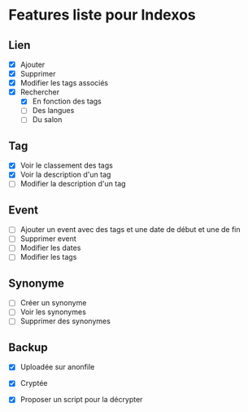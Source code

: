 # Features liste pour Indexos

## Lien

- [x] Ajouter
- [x] Supprimer
- [x] Modifier les tags associés
- [x] Rechercher
  - [x] En fonction des tags
  - [ ] Des langues
  - [ ] Du salon

## Tag

- [x] Voir le classement des tags
- [x] Voir la description d'un tag
- [ ] Modifier la description d'un tag

## Event

- [ ] Ajouter un event avec des tags et une date de début et une de fin
- [ ] Supprimer event
- [ ] Modifier les dates
- [ ] Modifier les tags

## Synonyme

- [ ] Créer un synonyme
- [ ] Voir les synonymes
- [ ] Supprimer des synonymes

## Backup

- [x] Uploadée sur anonfile
- [x] Cryptée
- [x] Proposer un script pour la décrypter

